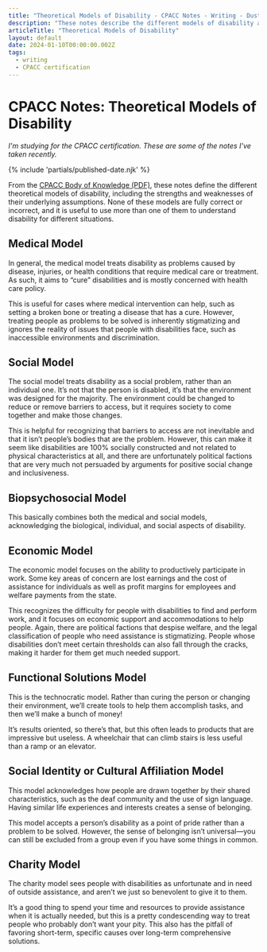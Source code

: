 ```yaml
---
title: "Theoretical Models of Disability - CPACC Notes - Writing - Dustin Whisman"
description: "These notes describe the different models of disability at a high level, including their strengths and weaknesses."
articleTitle: "Theoretical Models of Disability"
layout: default
date: 2024-01-10T00:00:00.002Z
tags:
  - writing
  - CPACC certification
---
```


# CPACC Notes: Theoretical Models of Disability

_I'm studying for the CPACC certification. These are some of the notes I've taken recently._

{% include 'partials/published-date.njk' %}

From the [CPACC Body of Knowledge (PDF)](https://www.accessibilityassociation.org/resource/IAAP_CPACC_BOK_March2020), these notes define the different theoretical models of disability, including the strengths and weaknesses of their underlying assumptions. None of these models are fully correct or incorrect, and it is useful to use more than one of them to understand disability for different situations.

## Medical Model

In general, the medical model treats disability as problems caused by disease, injuries, or health conditions that require medical care or treatment. As such, it aims to “cure” disabilities and is mostly concerned with health care policy.

This is useful for cases where medical intervention can help, such as setting a broken bone or treating a disease that has a cure. However, treating people as problems to be solved is inherently stigmatizing and ignores the reality of issues that people with disabilities face, such as inaccessible environments and discrimination.

## Social Model

The social model treats disability as a social problem, rather than an individual one. It’s not that the person is disabled, it’s that the environment was designed for the majority. The environment could be changed to reduce or remove barriers to access, but it requires society to come together and make those changes.

This is helpful for recognizing that barriers to access are not inevitable and that it isn’t people’s bodies that are the problem. However, this can make it seem like disabilities are 100% socially constructed and not related to physical characteristics at all, and there are unfortunately political factions that are very much not persuaded by arguments for positive social change and inclusiveness.

## Biopsychosocial Model

This basically combines both the medical and social models, acknowledging the biological, individual, and social aspects of disability.

## Economic Model

The economic model focuses on the ability to productively participate in work. Some key areas of concern are lost earnings and the cost of assistance for individuals as well as profit margins for employees and welfare payments from the state.

This recognizes the difficulty for people with disabilities to find and perform work, and it focuses on economic support and accommodations to help people. Again, there are political factions that despise welfare, and the legal classification of people who need assistance is stigmatizing. People whose disabilities don’t meet certain thresholds can also fall through the cracks, making it harder for them get much needed support.

## Functional Solutions Model

This is the technocratic model. Rather than curing the person or changing their environment, we’ll create tools to help them accomplish tasks, and then we’ll make a bunch of money!

It’s results oriented, so there’s that, but this often leads to products that are impressive but useless. A wheelchair that can climb stairs is less useful than a ramp or an elevator.

## Social Identity or Cultural Affiliation Model

This model acknowledges how people are drawn together by their shared characteristics, such as the deaf community and the use of sign language. Having similar life experiences and interests creates a sense of belonging.

This model accepts a person’s disability as a point of pride rather than a problem to be solved. However, the sense of belonging isn’t universal—you can still be excluded from a group even if you have some things in common.

## Charity Model

The charity model sees people with disabilities as unfortunate and in need of outside assistance, and aren’t we just so benevolent to give it to them.

It’s a good thing to spend your time and resources to provide assistance when it is actually needed, but this is a pretty condescending way to treat people who probably don’t want your pity. This also has the pitfall of favoring short-term, specific causes over long-term comprehensive solutions.
